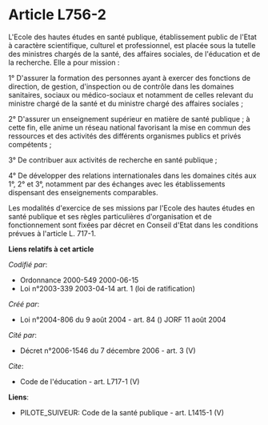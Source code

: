 # Article L756-2

L'Ecole des hautes études en santé publique, établissement public de l'Etat à caractère scientifique, culturel et
professionnel, est placée sous la tutelle des ministres chargés de la santé, des affaires sociales, de l'éducation et de la
recherche. Elle a pour mission :

1° D'assurer la formation des personnes ayant à exercer des fonctions de direction, de gestion, d'inspection ou de contrôle
dans les domaines sanitaires, sociaux ou médico-sociaux et notamment de celles relevant du ministre chargé de la santé et du
ministre chargé des affaires sociales ;

2° D'assurer un enseignement supérieur en matière de santé publique ; à cette fin, elle anime un réseau national favorisant
la mise en commun des ressources et des activités des différents organismes publics et privés compétents ;

3° De contribuer aux activités de recherche en santé publique ;

4° De développer des relations internationales dans les domaines cités aux 1°, 2° et 3°, notamment par des échanges avec les
établissements dispensant des enseignements comparables.

Les modalités d'exercice de ses missions par l'Ecole des hautes études en santé publique et ses règles particulières
d'organisation et de fonctionnement sont fixées par décret en Conseil d'Etat dans les conditions prévues à l'article L.
717-1.

**Liens relatifs à cet article**

_Codifié par_:

  - Ordonnance 2000-549 2000-06-15
  - Loi n°2003-339 2003-04-14 art. 1 (loi de ratification)

_Créé par_:

  - Loi n°2004-806 du 9 août 2004 - art. 84 () JORF 11 août 2004

_Cité par_:

  - Décret n°2006-1546 du 7 décembre 2006 - art. 3 (V)

_Cite_:

  - Code de l'éducation - art. L717-1 (V)

**Liens**:

  - PILOTE_SUIVEUR: Code de la santé publique - art. L1415-1 (V)
